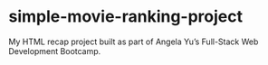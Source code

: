 # simple-movie-ranking-project
My HTML recap project built as part of Angela Yu’s Full-Stack Web Development Bootcamp. 
